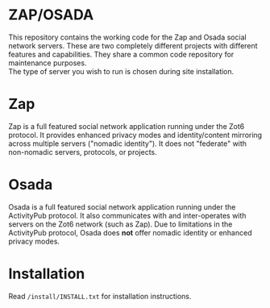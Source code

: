 ZAP/OSADA
=========

This repository contains the working code for the Zap and Osada social network servers. 
These are two completely different projects with different features and capabilities. They share a common code repository for maintenance purposes.  
The type of server you wish to run is chosen during site installation. 

Zap
===

Zap is a full featured social network application running under the Zot6 protocol. It provides enhanced privacy modes and identity/content mirroring across multiple servers ("nomadic identity"). It does not "federate" with non-nomadic servers, protocols, or projects. 


Osada
=====

Osada is a full featured social network application running under the ActivityPub protocol. It also communicates with and inter-operates with servers on the Zot6 network (such as Zap). Due to limitations in the ActivityPub protocol, Osada does **not** offer nomadic identity or enhanced privacy modes. 


Installation
============

Read `/install/INSTALL.txt` for installation instructions.